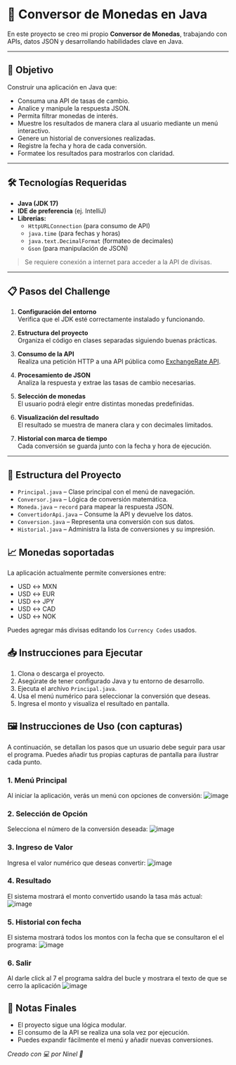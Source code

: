 # 💱 Conversor de Monedas en Java

En este proyecto se creo mi propio **Conversor de Monedas**, trabajando con APIs, datos JSON y desarrollando habilidades clave en Java.

---

## 🚀 Objetivo

Construir una aplicación en Java que:
- Consuma una API de tasas de cambio.
- Analice y manipule la respuesta JSON.
- Permita filtrar monedas de interés.
- Muestre los resultados de manera clara al usuario mediante un menú interactivo.
- Genere un historial de conversiones realizadas.
- Registre la fecha y hora de cada conversión.
- Formatee los resultados para mostrarlos con claridad.

---

## 🛠️ Tecnologías Requeridas


- **Java (JDK 17)**
- **IDE de preferencia** (ej. IntelliJ)
- **Librerías:**
  - `HttpURLConnection` (para consumo de API)
  - `java.time` (para fechas y horas)
  - `java.text.DecimalFormat` (formateo de decimales)
  - `Gson` (para manipulación de JSON)

> Se requiere conexión a internet para acceder a la API de divisas.

---

## 📋 Pasos del Challenge

1. **Configuración del entorno**  
   Verifica que el JDK esté correctamente instalado y funcionando.

2. **Estructura del proyecto**  
   Organiza el código en clases separadas siguiendo buenas prácticas.

3. **Consumo de la API**  
   Realiza una petición HTTP a una API pública como [ExchangeRate API](https://www.exchangerate-api.com/).

4. **Procesamiento de JSON**  
   Analiza la respuesta y extrae las tasas de cambio necesarias.

5. **Selección de monedas**  
   El usuario podrá elegir entre distintas monedas predefinidas.

6. **Visualización del resultado**  
   El resultado se muestra de manera clara y con decimales limitados.

7. **Historial con marca de tiempo**  
   Cada conversión se guarda junto con la fecha y hora de ejecución.
---


## 🧩 Estructura del Proyecto

- `Principal.java` – Clase principal con el menú de navegación.
- `Conversor.java` – Lógica de conversión matemática.
- `Moneda.java` – `record` para mapear la respuesta JSON.
- `ConvertidorApi.java` – Consume la API y devuelve los datos.
- `Conversion.java` – Representa una conversión con sus datos.
- `Historial.java` – Administra la lista de conversiones y su impresión.


## 📈 Monedas soportadas

La aplicación actualmente permite conversiones entre:

- USD ↔ MXN
- USD ↔ EUR
- USD ↔ JPY
- USD ↔ CAD
- USD ↔ NOK

Puedes agregar más divisas editando los `Currency Codes` usados.

## 📥 Instrucciones para Ejecutar

1. Clona o descarga el proyecto.
2. Asegúrate de tener configurado Java y tu entorno de desarrollo.
3. Ejecuta el archivo `Principal.java`.
4. Usa el menú numérico para seleccionar la conversión que deseas.
5. Ingresa el monto y visualiza el resultado en pantalla.

## 🖼️ Instrucciones de Uso (con capturas)

A continuación, se detallan los pasos que un usuario debe seguir para usar el programa. Puedes añadir tus propias capturas de pantalla para ilustrar cada punto.

### 1. Menú Principal
Al iniciar la aplicación, verás un menú con opciones de conversión:
![image](https://github.com/user-attachments/assets/a03f1873-7aad-4301-888d-09cde40bc390)


### 2. Selección de Opción
Selecciona el número de la conversión deseada:
![image](https://github.com/user-attachments/assets/a5a2f9c6-465a-4879-a9e2-280b5af0b794)


### 3. Ingreso de Valor
Ingresa el valor numérico que deseas convertir:
![image](https://github.com/user-attachments/assets/bde2e4db-e999-4d33-bec2-bab3d2f51d54)


### 4. Resultado
El sistema mostrará el monto convertido usando la tasa más actual:
![image](https://github.com/user-attachments/assets/8faae081-9b6f-4a3b-b618-14726d40ebf0)

### 5. Historial con fecha
El sistema mostrará todos los montos con la fecha que se consultaron el el programa:
![image](https://github.com/user-attachments/assets/7e359dab-4355-495c-92a1-c358aca649b0)



### 6. Salir
Al darle click al 7 el programa saldra del bucle y mostrara el texto de que se cerro la aplicación
![image](https://github.com/user-attachments/assets/864494c5-d266-4eaf-841f-2b01d21e9c70)




## 🧠 Notas Finales

- El proyecto sigue una lógica modular.
- El consumo de la API se realiza una sola vez por ejecución.
- Puedes expandir fácilmente el menú y añadir nuevas conversiones.



*Creado con 💻 por Ninel 🦝*
